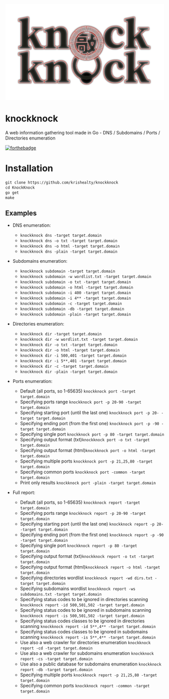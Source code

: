 <p align="center">
    
 <img src="kklogo.png" alt="knockknock logo">
    
</p>

# knockknock
A web information gathering tool made in Go - DNS / Subdomains / Ports / Directories enumeration

[![forthebadge](https://forthebadge.com/images/badges/made-with-go.svg)](https://forthebadge.com)

# Installation
```
git clone https://github.com/krishealty/knockknock
cd KnockKnock
go get
make
```

Examples
----------

- DNS enumeration:
    
    - `knockknock dns -target target.domain`
    - `knockknock dns -o txt -target target.domain`
    - `knockknock dns -o html -target target.domain`
    - `knockknock dns -plain -target target.domain`

- Subdomains enumeration:

    - `knockknock subdomain -target target.domain`
    - `knockknock subdomain -w wordlist.txt -target target.domain`
    - `knockknock subdomain -o txt -target target.domain`
    - `knockknock subdomain -o html -target target.domain`
    - `knockknock subdomain -i 400 -target target.domain`
    - `knockknock subdomain -i 4** -target target.domain`
    - `knockknock subdomain -c -target target.domain`
    - `knockknock subdomain -db -target target.domain`
    - `knockknock subdomain -plain -target target.domain`

- Directories enumeration:

    - `knockknock dir -target target.domain`
    - `knockknock dir -w wordlist.txt -target target.domain`
    - `knockknock dir -o txt -target target.domain`
    - `knockknock dir -o html -target target.domain`
    - `knockknock dir -i 500,401 -target target.domain`
    - `knockknock dir -i 5**,401 -target target.domain`
    - `knockknock dir -c -target target.domain`
    - `knockknock dir -plain -target target.domain`

- Ports enumeration:
      
    - Default (all ports, so 1-65635) `knockknock port -target target.domain`
    - Specifying ports range `knockknock port -p 20-90 -target target.domain`
    - Specifying starting port (until the last one) `knockknock port -p 20- -target target.domain`
    - Specifying ending port (from the first one) `knockknock port -p -90 -target target.domain`
    - Specifying single port `knockknock port -p 80 -target target.domain`
    - Specifying output format (txt)`knockknock port -o txt -target target.domain`
    - Specifying output format (html)`knockknock port -o html -target target.domain`
    - Specifying multiple ports `knockknock port -p 21,25,80 -target target.domain`
    - Specifying common ports `knockknock port -common -target target.domain`
    - Print only results `knockknock port -plain -target target.domain`

- Full report:
      
    - Default (all ports, so 1-65635) `knockknock report -target target.domain`
    - Specifying ports range `knockknock report -p 20-90 -target target.domain`
    - Specifying starting port (until the last one) `knockknock report -p 20- -target target.domain`
    - Specifying ending port (from the first one) `knockknock report -p -90 -target target.domain`
    - Specifying single port `knockknock report -p 80 -target target.domain`
    - Specifying output format (txt)`knockknock report -o txt -target target.domain`
    - Specifying output format (html)`knockknock report -o html -target target.domain`
    - Specifying directories wordlist `knockknock report -wd dirs.txt -target target.domain`
    - Specifying subdomains wordlist `knockknock report -ws subdomains.txt -target target.domain`
    - Specifying status codes to be ignored in directories scanning `knockknock report -id 500,501,502 -target target.domain`
    - Specifying status codes to be ignored in subdomains scanning `knockknock report -is 500,501,502 -target target.domain`
    - Specifying status codes classes to be ignored in directories scanning `knockknock report -id 5**,4** -target target.domain`
    - Specifying status codes classes to be ignored in subdomains scanning `knockknock report -is 5**,4** -target target.domain`
    - Use also a web crawler for directories enumeration `knockknock report -cd -target target.domain`
    - Use also a web crawler for subdomains enumeration `knockknock report -cs -target target.domain`
    - Use also a public database for subdomains enumeration `knockknock report -db -target target.domain`
    - Specifying multiple ports `knockknock report -p 21,25,80 -target target.domain`
    - Specifying common ports `knockknock report -common -target target.domain`
